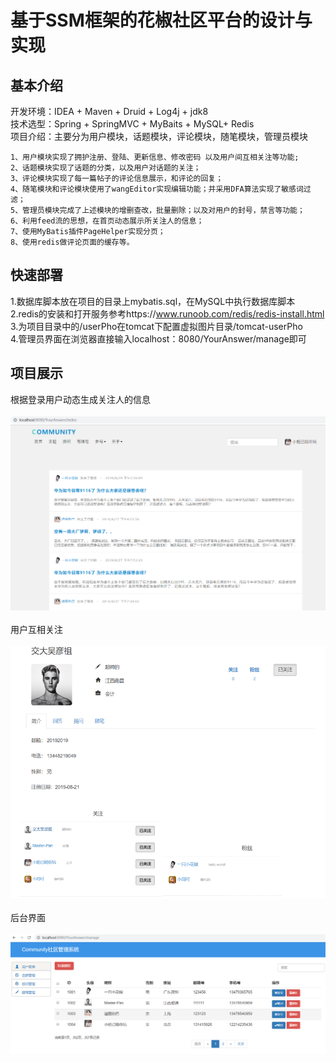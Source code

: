 基于SSM框架的花椒社区平台的设计与实现
=
## 基本介绍
开发环境：IDEA + Maven + Druid + Log4j + jdk8<br>
技术选型：Spring + SpringMVC + MyBaits + MySQL+ Redis<br>
项目介绍：主要分为用户模块，话题模块，评论模块，随笔模块，管理员模块

    1、用户模块实现了拥护注册、登陆、更新信息、修改密码 以及用户间互相关注等功能;
    2、话题模块实现了话题的分类，以及用户对话题的关注；
    3、评论模块实现了每一篇帖子的评论信息展示，和评论的回复；
    4、随笔模块和评论模块使用了wangEditor实现编辑功能；并采用DFA算法实现了敏感词过滤；
    5、管理员模块完成了上述模块的增删查改，批量删除；以及对用户的封号，禁言等功能；
    6、利用feed流的思想，在首页动态展示所关注人的信息；
    7、使用MyBatis插件PageHelper实现分页；
    8、使用redis做评论页面的缓存等。
## 快速部署<br>
   1.数据库脚本放在项目的目录上mybatis.sql，在MySQL中执行数据库脚本<br>
   2.redis的安装和打开服务参考https://www.runoob.com/redis/redis-install.html<br>
   3.为项目目录中的/userPho在tomcat下配置虚拟图片目录/tomcat-userPho  <br>
   4.管理员界面在浏览器直接输入localhost：8080/YourAnswer/manage即可<br>
## 项目展示<br>
根据登录用户动态生成关注人的信息<br><br>
![Image text](https://github.com/Rong0912/SSM/blob/master/image/index.png)<br><br>
用户互相关注<br><br>
![Image text](https://github.com/Rong0912/SSM/blob/master/image/concern.png )<br><br>
后台界面<br><br>
![Image text](https://github.com/Rong0912/SSM/blob/master/image/administrator.png )



